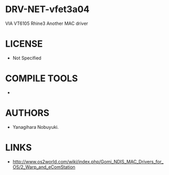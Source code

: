DRV-NET-vfet3a04
================

VIA VT6105 Rhine3 Another MAC driver


LICENSE
===============
* Not Specified

COMPILE TOOLS
===============
* 

AUTHORS
===============
* Yanagihara Nobuyuki. 

LINKS
===============
* http://www.os2world.com/wiki/index.php/Gomi_NDIS_MAC_Drivers_for_OS/2_Warp_and_eComStation
